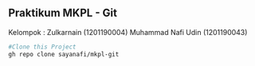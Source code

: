 ## Praktikum MKPL - Git

Kelompok :
Zulkarnain (1201190004)
Muhammad Nafi Udin (1201190043)

```bash
#Clone this Project
gh repo clone sayanafi/mkpl-git
```